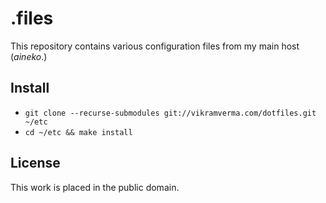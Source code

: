 # .files

This repository contains various configuration files from my main
host (*aineko*.)

## Install

  - `git clone --recurse-submodules git://vikramverma.com/dotfiles.git ~/etc`
  - `cd ~/etc && make install`

## License

This work is placed in the public domain.
